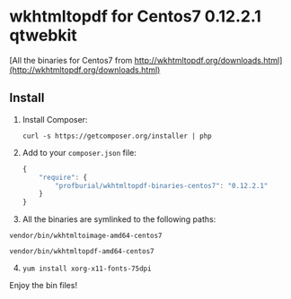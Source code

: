 # wkhtmltopdf for Centos7 0.12.2.1 qtwebkit

[All the binaries for Centos7 from http://wkhtmltopdf.org/downloads.html](http://wkhtmltopdf.org/downloads.html)

## Install

1. Install Composer:

    ```    
    curl -s https://getcomposer.org/installer | php
    ```
    
2. Add to your `composer.json` file:

    ```js
    {
        "require": {
            "profburial/wkhtmltopdf-binaries-centos7": "0.12.2.1"
        }
    }
    ```

3. All the binaries are symlinked to the following paths:

```
vendor/bin/wkhtmltoimage-amd64-centos7

vendor/bin/wkhtmltopdf-amd64-centos7
```

4. `yum install xorg-x11-fonts-75dpi`

Enjoy the bin files!
